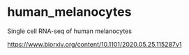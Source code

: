# human_melanocytes
Single cell RNA-seq of human melanocytes

https://www.biorxiv.org/content/10.1101/2020.05.25.115287v1
